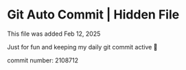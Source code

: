 # Git Auto Commit | Hidden File

This file was added Feb 12, 2025

Just for fun and keeping my daily git commit active 🤪

commit number: 2108712
